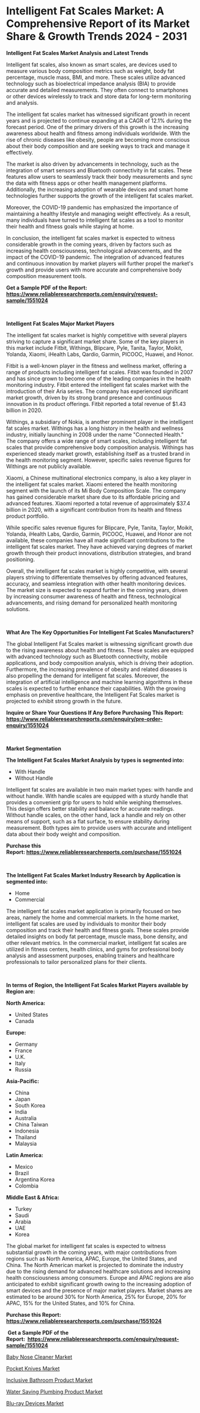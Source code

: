 <p><h1>Intelligent Fat Scales Market: A Comprehensive Report of its Market Share & Growth Trends 2024 - 2031</h1></p><p><strong>Intelligent Fat Scales Market Analysis and Latest Trends</strong></p>
<p><p>Intelligent fat scales, also known as smart scales, are devices used to measure various body composition metrics such as weight, body fat percentage, muscle mass, BMI, and more. These scales utilize advanced technology such as bioelectrical impedance analysis (BIA) to provide accurate and detailed measurements. They often connect to smartphones or other devices wirelessly to track and store data for long-term monitoring and analysis.</p><p>The intelligent fat scales market has witnessed significant growth in recent years and is projected to continue expanding at a CAGR of 12.1% during the forecast period. One of the primary drivers of this growth is the increasing awareness about health and fitness among individuals worldwide. With the rise of chronic diseases like obesity, people are becoming more conscious about their body composition and are seeking ways to track and manage it effectively.</p><p>The market is also driven by advancements in technology, such as the integration of smart sensors and Bluetooth connectivity in fat scales. These features allow users to seamlessly track their body measurements and sync the data with fitness apps or other health management platforms. Additionally, the increasing adoption of wearable devices and smart home technologies further supports the growth of the intelligent fat scales market.</p><p>Moreover, the COVID-19 pandemic has emphasized the importance of maintaining a healthy lifestyle and managing weight effectively. As a result, many individuals have turned to intelligent fat scales as a tool to monitor their health and fitness goals while staying at home.</p><p>In conclusion, the intelligent fat scales market is expected to witness considerable growth in the coming years, driven by factors such as increasing health consciousness, technological advancements, and the impact of the COVID-19 pandemic. The integration of advanced features and continuous innovation by market players will further propel the market's growth and provide users with more accurate and comprehensive body composition measurement tools.</p></p>
<p><strong>Get a Sample PDF of the Report:&nbsp; <a href="https://www.reliableresearchreports.com/enquiry/request-sample/1551024">https://www.reliableresearchreports.com/enquiry/request-sample/1551024</a></strong></p>
<p>&nbsp;</p>
<p><strong>Intelligent Fat Scales Major Market Players</strong></p>
<p><p>The intelligent fat scales market is highly competitive with several players striving to capture a significant market share. Some of the key players in this market include Fitbit, Withings, Blipcare, Pyle, Tanita, Taylor, Moikit, Yolanda, Xiaomi, iHealth Labs, Qardio, Garmin, PICOOC, Huawei, and Honor.</p><p>Fitbit is a well-known player in the fitness and wellness market, offering a range of products including intelligent fat scales. Fitbit was founded in 2007 and has since grown to become one of the leading companies in the health monitoring industry. Fitbit entered the intelligent fat scales market with the introduction of their Aria series. The company has experienced significant market growth, driven by its strong brand presence and continuous innovation in its product offerings. Fitbit reported a total revenue of $1.43 billion in 2020.</p><p>Withings, a subsidiary of Nokia, is another prominent player in the intelligent fat scales market. Withings has a long history in the health and wellness industry, initially launching in 2008 under the name "Connected Health." The company offers a wide range of smart scales, including intelligent fat scales that provide comprehensive body composition analysis. Withings has experienced steady market growth, establishing itself as a trusted brand in the health monitoring segment. However, specific sales revenue figures for Withings are not publicly available.</p><p>Xiaomi, a Chinese multinational electronics company, is also a key player in the intelligent fat scales market. Xiaomi entered the health monitoring segment with the launch of its Mi Body Composition Scale. The company has gained considerable market share due to its affordable pricing and advanced features. Xiaomi reported a total revenue of approximately $37.4 billion in 2020, with a significant contribution from its health and fitness product portfolio.</p><p>While specific sales revenue figures for Blipcare, Pyle, Tanita, Taylor, Moikit, Yolanda, iHealth Labs, Qardio, Garmin, PICOOC, Huawei, and Honor are not available, these companies have all made significant contributions to the intelligent fat scales market. They have achieved varying degrees of market growth through their product innovations, distribution strategies, and brand positioning.</p><p>Overall, the intelligent fat scales market is highly competitive, with several players striving to differentiate themselves by offering advanced features, accuracy, and seamless integration with other health monitoring devices. The market size is expected to expand further in the coming years, driven by increasing consumer awareness of health and fitness, technological advancements, and rising demand for personalized health monitoring solutions.</p></p>
<p>&nbsp;</p>
<p><strong>What Are The Key Opportunities For Intelligent Fat Scales Manufacturers?</strong></p>
<p><p>The global Intelligent Fat Scales market is witnessing significant growth due to the rising awareness about health and fitness. These scales are equipped with advanced technology such as Bluetooth connectivity, mobile applications, and body composition analysis, which is driving their adoption. Furthermore, the increasing prevalence of obesity and related diseases is also propelling the demand for intelligent fat scales. Moreover, the integration of artificial intelligence and machine learning algorithms in these scales is expected to further enhance their capabilities. With the growing emphasis on preventive healthcare, the Intelligent Fat Scales market is projected to exhibit strong growth in the future.</p></p>
<p><strong>Inquire or Share Your Questions If Any Before Purchasing This Report: <a href="https://www.reliableresearchreports.com/enquiry/pre-order-enquiry/1551024">https://www.reliableresearchreports.com/enquiry/pre-order-enquiry/1551024</a></strong></p>
<p>&nbsp;</p>
<p><strong>Market Segmentation</strong></p>
<p><strong>The Intelligent Fat Scales Market Analysis by types is segmented into:</strong></p>
<p><ul><li>With Handle</li><li>Without Handle</li></ul></p>
<p><p>Intelligent fat scales are available in two main market types: with handle and without handle. With handle scales are equipped with a sturdy handle that provides a convenient grip for users to hold while weighing themselves. This design offers better stability and balance for accurate readings. Without handle scales, on the other hand, lack a handle and rely on other means of support, such as a flat surface, to ensure stability during measurement. Both types aim to provide users with accurate and intelligent data about their body weight and composition.</p></p>
<p><strong>Purchase this Report:&nbsp;<a href="https://www.reliableresearchreports.com/purchase/1551024">https://www.reliableresearchreports.com/purchase/1551024</a></strong></p>
<p>&nbsp;</p>
<p><strong>The Intelligent Fat Scales Market Industry Research by Application is segmented into:</strong></p>
<p><ul><li>Home</li><li>Commercial</li></ul></p>
<p><p>The intelligent fat scales market application is primarily focused on two areas, namely the home and commercial markets. In the home market, intelligent fat scales are used by individuals to monitor their body composition and track their health and fitness goals. These scales provide detailed insights on body fat percentage, muscle mass, bone density, and other relevant metrics. In the commercial market, intelligent fat scales are utilized in fitness centers, health clinics, and gyms for professional body analysis and assessment purposes, enabling trainers and healthcare professionals to tailor personalized plans for their clients.</p></p>
<p>&nbsp;</p>
<p><strong>In terms of Region, the Intelligent Fat Scales Market Players available by Region are:</strong></p>
<p>
    <p> <strong> North America: </strong>
        <ul>
            <li>United States</li>
            <li>Canada</li>
        </ul>
        </p> 
    <p> <strong> Europe: </strong>
        <ul>
            <li>Germany</li>
            <li>France</li>
            <li>U.K.</li>
            <li>Italy</li>
            <li>Russia</li>
        </ul>
        </p> 
    <p> <strong> Asia-Pacific: </strong>
        <ul>
            <li>China</li>
            <li>Japan</li>
            <li>South Korea</li>
            <li>India</li>
            <li>Australia</li>
            <li>China Taiwan</li>
            <li>Indonesia</li>
            <li>Thailand</li>
            <li>Malaysia</li>
        </ul>
        </p> 
    <p> <strong> Latin America: </strong>
        <ul>
            <li>Mexico</li>
            <li>Brazil</li>
            <li>Argentina Korea</li>
            <li>Colombia</li>
        </ul>
        </p> 
    <p> <strong> Middle East & Africa: </strong>
        <ul>
            <li>Turkey</li>
            <li>Saudi</li>
            <li>Arabia</li>
            <li>UAE</li>
            <li>Korea</li>
        </ul>
    </p>
    </p>
<p><p>The global market for intelligent fat scales is expected to witness substantial growth in the coming years, with major contributions from regions such as North America, APAC, Europe, the United States, and China. The North American market is projected to dominate the industry due to the rising demand for advanced healthcare solutions and increasing health consciousness among consumers. Europe and APAC regions are also anticipated to exhibit significant growth owing to the increasing adoption of smart devices and the presence of major market players. Market shares are estimated to be around 30% for North America, 25% for Europe, 20% for APAC, 15% for the United States, and 10% for China.</p></p>
<p><strong>Purchase this Report: <a href="https://www.reliableresearchreports.com/purchase/1551024">https://www.reliableresearchreports.com/purchase/1551024</a></strong></p>
<p>&nbsp;<strong>Get a Sample PDF of the Report:&nbsp;&nbsp;<a href="https://www.reliableresearchreports.com/enquiry/request-sample/1551024">https://www.reliableresearchreports.com/enquiry/request-sample/1551024</a></strong></p>
<p><strong></strong></p>
<p><p><a href="https://github.com/laholand/Market-Research-Report-List-1/blob/main/baby-nose-cleaner-market.md">Baby Nose Cleaner Market</a></p><p><a href="https://github.com/mohamedbakry57/Market-Research-Report-List-1/blob/main/pocket-knives-market.md">Pocket Knives Market</a></p><p><a href="https://github.com/bmorecock/Market-Research-Report-List-1/blob/main/inclusive-bathroom-product-market.md">Inclusive Bathroom Product Market</a></p><p><a href="https://github.com/angelajermaine/Market-Research-Report-List-1/blob/main/water-saving-plumbing-product-market.md">Water Saving Plumbing Product Market</a></p><p><a href="https://github.com/sougarounis/Market-Research-Report-List-1/blob/main/blu-ray-devices-market.md">Blu-ray Devices Market</a></p></p>
